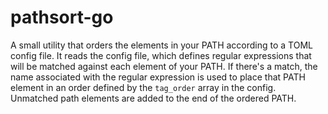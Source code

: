 # pathsort-go

A small utility that orders the elements in your PATH according to a TOML config file. It reads the config file, which defines regular expressions that will be matched against each element of your PATH. If there's a match, the name associated with the regular expression is used to place that PATH element in an order defined by the `tag_order` array in the config. Unmatched path elements are added to the end of the ordered PATH.
